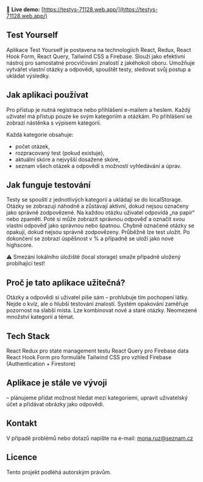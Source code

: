 🔗 **Live demo:** [https://testys-71128.web.app/](https://testys-71128.web.app/)

Test Yourself
-------------
Aplikace Test Yourself je postavena na technologiích React, Redux, React Hook Form, React Query, Tailwind CSS a Firebase. Slouží jako efektivní nástroj pro samostatné procvičování znalostí z jakéhokoli oboru. Umožňuje vytvářet vlastní otázky a odpovědi, spouštět testy, sledovat svůj postup a ukládat výsledky.

Jak aplikaci používat
---------------------
Pro přístup je nutná registrace nebo přihlášení e-mailem a heslem.
Každý uživatel má přístup pouze ke svým kategoriím a otázkám.
Po přihlášení se zobrazí nástěnka s výpisem kategorií.

Každá kategorie obsahuje:
* počet otázek,
* rozpracovaný test (pokud existuje),
* aktuální skóre a nejvyšší dosažené skóre,
* seznam všech otázek a odpovědí s možností vyhledávání a úprav.

Jak funguje testování
---------------------
Testy se spouští z jednotlivých kategorií a ukládají se do localStorage.
Otázky se zobrazují náhodně a zůstávají aktivní, dokud nejsou označeny jako správně zodpovězené.
Na každou otázku uživatel odpovídá „na papír“ nebo zpaměti.
Poté si může zobrazit správnou odpověď a označit svou vlastní odpověď jako správnou nebo špatnou.
Chybně označené otázky se opakují, dokud nejsou správně zodpovězeny.
Průběžně lze test uložit.
Po dokončení se zobrazí úspěšnost v % a případně se uloží jako nové highscore.

⚠️ Smezání lokálního úložiště (local storage) smaže případně uložený probíhající test!

Proč je tato aplikace užitečná?
------------------------------
Otázky a odpovědi si uživatel píše sám – prohlubuje tím pochopení látky.
Nejde o kvíz, ale o hlubší testování znalostí.
Systém opakování zaměřuje pozornost na slabší místa.
Lze kombinovat nové a staré otázky.
Neomezené množství kategorií a témat.

Tech Stack
----------
React 
Redux pro state management testu
React Query pro Firebase data
React Hook Form pro formuláře
Tailwind CSS pro vzhled
Firebase (Authentication + Firestore)

Aplikace je stále ve vývoji
---------------------------
– plánujeme přidat možnost hledat mezi kategoriemi, upravit uživatelský účet a přidávat obrázky jako odpovědi.

Kontakt
----------
V případě problémů nebo dotazů napište na e-mail: mona.ruz@seznam.cz

Licence
-------
Tento projekt podléhá autorským právům.
